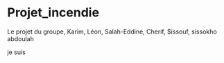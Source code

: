 # Projet_incendie
Le projet du groupe, Karim, Léon, Salah-Eddine, Cherif, $issouf, sissokho abdoulah

je suis 
